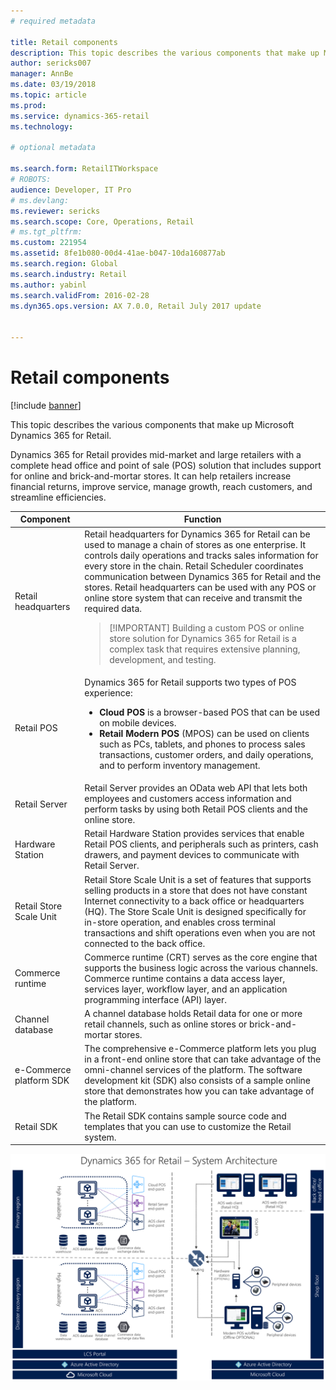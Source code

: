 ```yaml
---
# required metadata

title: Retail components
description: This topic describes the various components that make up Microsoft Dynamics 365 for Retail.
author: sericks007
manager: AnnBe
ms.date: 03/19/2018
ms.topic: article
ms.prod: 
ms.service: dynamics-365-retail
ms.technology: 

# optional metadata

ms.search.form: RetailITWorkspace
# ROBOTS: 
audience: Developer, IT Pro
# ms.devlang: 
ms.reviewer: sericks
ms.search.scope: Core, Operations, Retail
# ms.tgt_pltfrm: 
ms.custom: 221954
ms.assetid: 8fe1b080-00d4-41ae-b047-10da160877ab
ms.search.region: Global
ms.search.industry: Retail
ms.author: yabinl
ms.search.validFrom: 2016-02-28
ms.dyn365.ops.version: AX 7.0.0, Retail July 2017 update


---
```


# Retail components

[!include [banner](includes/banner.md)]

This topic describes the various components that make up Microsoft Dynamics 365 for Retail.

Dynamics 365 for Retail provides mid-market and large retailers with a complete head office and point of sale (POS) solution that includes support for online and brick-and-mortar stores. It can help retailers increase financial returns, improve service, manage growth, reach customers, and streamline efficiencies.

<table>
<thead>
<tr>
<th>Component</th>
<th>Function</th>
</tr>
</thead>
<tbody>
<tr>
<td>Retail headquarters</td>
<td>Retail headquarters for Dynamics 365 for Retail can be used to manage a chain of stores as one enterprise. It controls daily operations and tracks sales information for every store in the chain. Retail Scheduler coordinates communication between Dynamics 365 for Retail and the stores. Retail headquarters can be used with any POS or online store system that can receive and transmit the required data.
<blockquote>[!IMPORTANT] Building a custom POS or online store solution for Dynamics 365 for Retail is a complex task that requires extensive planning, development, and testing.</blockquote>
</td>
</tr>
<tr>
<td>Retail POS</td>
<td>Dynamics 365 for Retail supports two types of POS experience:
<ul>
<li><strong>Cloud POS</strong> is a browser-based POS that can be used on mobile devices.</li>
<li><strong>Retail Modern POS</strong> (MPOS) can be used on clients such as PCs, tablets, and phones to process sales transactions, customer orders, and daily operations, and to perform inventory management.</li>
</ul>
</td>
</tr>
<tr>
<td>Retail Server</td>
<td>Retail Server provides an OData web API that lets both employees and customers access information and perform tasks by using both Retail POS clients and the online store.</td>
</tr>
<tr>
<td>Hardware Station</td>
<td>Retail Hardware Station provides services that enable Retail POS clients, and peripherals such as printers, cash drawers, and payment devices to communicate with Retail Server.</td>
</tr>
<tr>
<td>Retail Store Scale Unit</td>
<td>Retail Store Scale Unit is a set of features that supports selling products in a store that does not have constant Internet connectivity to a back office or headquarters (HQ). The Store Scale Unit is designed specifically for in-store operation, and enables cross terminal transactions and shift operations even when you are not connected to the back office.</td>
</tr>
<tr>
<td>Commerce runtime</td>
<td>Commerce runtime (CRT) serves as the core engine that supports the business logic across the various channels. Commerce runtime contains a data access layer, services layer, workflow layer, and an application programming interface (API) layer.</td>
</tr>
<tr>
<td>Channel database</td>
<td>A channel database holds Retail data for one or more retail channels, such as online stores or brick-and-mortar stores.</td>
</tr>
<tr>
<td>e-Commerce platform SDK</td>
<td>The comprehensive e-Commerce platform lets you plug in a front-end online store that can take advantage of the omni-channel services of the platform. The software development kit (SDK) also consists of a sample online store that demonstrates how you can take advantage of the platform.</td>
</tr>
<tr>
<td>Retail SDK</td>
<td>The Retail SDK contains sample source code and templates that you can use to customize the Retail system.</td>
</tr>
</tbody>
</table>

![SystemArchitecture](./media/Dynamics-365-for-Retail-System-Architecture.PNG)
